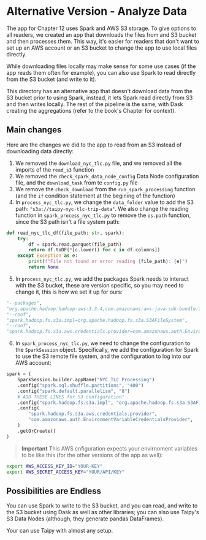 # Alternative Version - Analyze Data

The app for Chapter 12 uses Spark and AWS S3 storage. To give options to all readers, we created an app that downloads the files from and S3 bucket and then processes them. This way, it's easier for readers that don't want to set up an AWS account or an S3 bucket to change the app to use local files directly.

While downloading files locally may make sense for some use cases (if the app reads them often for example), you can also use Spark to read directly from the S3 bucket (and write to it).

This directory has an alternative app that doesn't download data from the S3 bucket prior to using Spark, instead, it lets Spark read directly from S3 and then writes locally. The rest of the pipeline is the same, with Dask creating the aggregations (refer to the book's Chapter for context).

## Main changes

Here are the changes we did to the app to read from an S3 instead of downloading data directly:

1. We removed the `download_nyc_tlc.py` file, and we removed all the imports of the `read_s3` function
2. We removed the `check_spark_data_node_config` Data Node configuration file, and the `download_task` from te `config.py` file
3. We remove the `check_download` from the `run_spark_processing` function (and the `if` condition statement at the begining of the function)
4. In `process_nyc_tlc.py`, we change the `data_folder` value to add the S3 path: `"s3a://taipy-nyc-tlc-trip-data"`. We also change the reading function in `spark_process_nyc_tlc.py` to remove the `os.path` function, since the S3 path isn't a file system path:

```python
def read_nyc_tlc_df(file_path: str, spark):
    try:
        df = spark.read.parquet(file_path)
        return df.toDF(*[c.lower() for c in df.columns])
    except Exception as e:
        print(f"File not found or error reading {file_path}: {e}")
        return None
```

5. In `process_nyc_tlc.py`, we add the packages Spark needs to interact with the S3 bucket, these are version specific, so you may need to change it, this is how we set it up for ours:

```python
"--packages",
"org.apache.hadoop:hadoop-aws:3.3.4,com.amazonaws:aws-java-sdk-bundle:1.12.367",
"--conf",
"spark.hadoop.fs.s3a.impl=org.apache.hadoop.fs.s3a.S3AFileSystem",
"--conf",
"spark.hadoop.fs.s3a.aws.credentials.provider=com.amazonaws.auth.EnvironmentVariableCredentialsProvider",
```

6. In `spark_process_nyc_tlc.py`, we need to change the configuration to the `SparkSession` object. Specifically, we add the configuration for Spark to use the S3 remote file system, and the configuration to log into our AWS account:

```python
spark = (
    SparkSession.builder.appName("NYC TLC Processing")
    .config("spark.sql.shuffle.partitions", "400")
    .config("spark.default.parallelism", "8")
    # ADD THESE LINES for S3 configuration!
    .config("spark.hadoop.fs.s3a.impl", "org.apache.hadoop.fs.s3a.S3AFileSystem")
    .config(
        "spark.hadoop.fs.s3a.aws.credentials.provider",
        "com.amazonaws.auth.EnvironmentVariableCredentialsProvider",
    )
    .getOrCreate()
)
```

> **Important**
> This AWS cnfiguration expects your envirnoment variables to be like this (for the other versions of the app as well):
> 
```bash
export AWS_ACCESS_KEY_ID="YOUR-KEY"
export AWS_SECRET_ACCESS_KEY="YOUR/API/KEY"
```

## Possibilities are Endless

You can use Spark to write to the S3 bucket, and you can read, and write to the S3 bucket using Dask as well as other libraries; you can also use Taipy's S3 Data Nodes (although, they generate pandas DataFrames).

Your can use Taipy with almost any setup.

